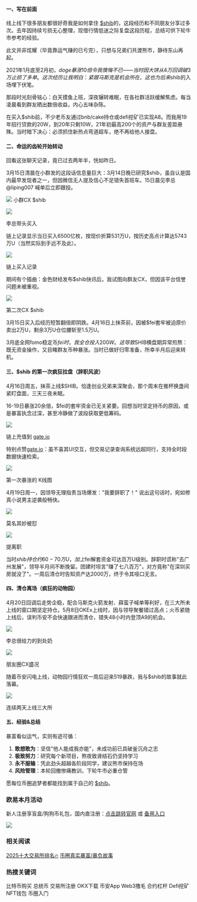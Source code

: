 #### 一、写在前面
线上线下很多朋友都很好奇我是如何拿住 [$shib](https://www.ouxyi.supply/cn/trade-spot/shib-usdt)的，这段经历和不同朋友分享过多次。去年因持续亏损无心整理，现借行情低迷之际复盘这段历程，总结可供下轮牛市参考的经验。

此文并非炫耀（毕竟靠运气赚的已亏完），只想与兄弟们共渡熊市，静待东山再起。

2021年1月底至2月初，$doge 暴涨10倍令我懊悔不已——当时因大饼从4万回调破3万止损了多单。这次经历让我明白：紧跟马斯克是机会所在，这也为后来$shib的入场埋下伏笔。

那段时光刻骨铭心：白天摸鱼上班，深夜辗转难眠，在各社群活跃缓解焦虑。每当凌晨看到群友晒出数倍收益，内心五味杂陈。

在买入$shib前，不少老币友通过bnb/cake持仓或defi挖矿已实现A8。而我用19年招行贷款的20W，到20年只剩10W，21年初最高200个的资产与群友差距悬殊。当时暗下决心：必须抓住新热点弯道超车，绝不再给他人接盘。

#### 二、命运的齿轮开始转动
回看这张聊天记录，竟已过去两年半，恍如昨日。

3月15日清晨在小群发的这段话信息量巨大：3月14日晚已研究$shib，虽自认是国内最早发现者之一，但因微信无人提及信心不足错失首班车。15日晨见李总@liping007 喊单后立即跟投。

![](https://ac63e02.webp.li/shib-001.jpg)
小群CX $shib

![](https://ac63e02.webp.li/shib-002.jpg)

李总带头买入

链上记录显示当日买入6500亿枚，按现价折算531万U，按历史高点计算达5743万U（当然实际到手远不及此）。

![](https://ac63e02.webp.li/shib-003.jpg)

链上买入记录

期间有个插曲：金色财经发布$shib快讯后，我试图向群友CX，但因该平台信誉问题未被重视。

![](https://ac63e02.webp.li/shib-004.jpg)

第二次CX $shib

3月15日买入后经历短暂翻倍即阴跌。4月16日上抹茶前，因被$fei套牢被迫原价卖出2万U，剩余3万U仓位腰斩至1.5万U。

3月底全网fomo稳定币$fei时，我全仓投入200W。这导致$SHIB横盘期异常煎熬：既无资金操作，又目睹群友币种暴涨。当时已做好归零准备，所幸半月后迎来转机。

#### 三、$shib 的第一次疯狂拉盘（辞职风波）
4月16日周五，抹茶上线$SHIB。恰逢创业兄弟来深聚会，那个周末在推杯换盏间紧盯盘面，三天三夜未眠。

16-19日暴涨20余倍，$fei的套牢资金已无关紧要。回想当时坚定持币的原因，或是暴富执念过深，甚至冷静做了波段获取更低筹码。

![](https://ac63e02.webp.li/shib-005.jpg)

链上充值到 [gate.io](https://www.gate.io/signup/A1ERAQ?ref_type=103)

特别点赞[gate.io](https://www.gate.io/signup/A1ERAQ?ref_type=103)：虽不喜其UI交互，但交易记录查询系统远超同行，支持全时段数据快速检索。

![](https://ac63e02.webp.li/shib-006.jpg)

第一次暴涨的 K线图

4月19日周一，因领导无理指责当场爆发："我要辞职了！" 说出这句话时，宛如修真小说男主逆袭般畅快。

![](https://ac63e02.webp.li/shib-007.jpg)

莫名其妙被怼

![](https://ac63e02.webp.li/shib-008.jpg)

提离职

当时$shib持仓约60-70万U，加上$fei解套资金可达百万U级别。辞职时谎称"去广州发展"，领导半月间不断挽留。团建时坦言"赚了七八百万"，对方竟称"在深圳买房就没了"。一周后清仓时告知资产达2000万，终于令其哑口无言。

#### 四、清仓离场（疯狂的动物园）
4月20日回调后走势企稳，配合马斯克火箭发射、薛蛮子喊单等利好，在三大所未上线的窗口期坚定持仓。5月8日OKEx上线时，因与领导聚餐错过高点；火币紧随上线后，误判币安不会快速跟进而清仓，错失48小时内登顶A9的机会。

![](https://ac63e02.webp.li/shib-009.jpg)

李总很给力的到处奶

![](https://ac63e02.webp.li/shib-010.jpg)

朋友圈CX盛况

随着币安闪电上线，动物园行情狂欢一周后迎来519暴跌，我与$shib的故事就此落幕。

![](https://ac63e02.webp.li/shib-011.jpg)

连续两天上线三大所

#### 五、经验&总结
暴富看似运气，实则有迹可循：
1. **敢想敢为**：坚信"他人能成我亦能"，未成功前已具破釜沉舟之志
2. **极致努力**：研究每个新项目，熬夜致肾结石仍坚持学习
3. **永不服输**：凭此劲头超越各阶段同学，建议熊市保持在场
4. **风险管理**：本轮回撤惨痛教训，下轮牛市必重仓管

愿每位币圈追梦者都能找到属于自己的 [$shib](https://www.ouxyi.supply/cn/trade-spot/shib-usdt)。

### 欧易本月活动
新人注册享盲盒/狗狗币礼包，国内直注册：[点击跳转官网](https://www.okx.com/zh-hans/join/74873351) 或 [备用入口](https://www.chouyi.world/zh-hans/join/18639032)

[![](https://fe095ec.webp.li/top-10-exchanges-001.jpg)](https://www.chouyi.world/zh-hans/join/18639032)

### 相关阅读
[2025十大交易所排名🔥](https://btc8848.com/top-10-exchanges/)
[币圈真实暴富/暴负故事](https://heiyetouzi.xyz/biquanstory001/)

### 热搜关键词
比特币购买 总统币 交易所注册 OKX下载 币安App Web3撸毛 合约杠杆 Defi挖矿 NFT钱包 币圈入门